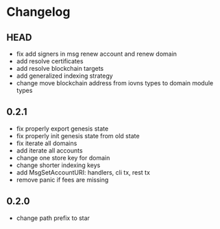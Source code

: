 # Changelog 

## HEAD
- fix add signers in msg renew account and renew domain
- add resolve certificates
- add resolve blockchain targets
- add generalized indexing strategy
- change move blockchain address from iovns types to domain module types


## 0.2.1

- fix properly export genesis state
- fix properly init genesis state from old state
- fix iterate all domains
- add iterate all accounts
- change one store key for domain
- change shorter indexing keys
- add MsgSetAccountURI: handlers, cli tx, rest tx
- remove panic if fees are missing

## 0.2.0
- change path prefix to star